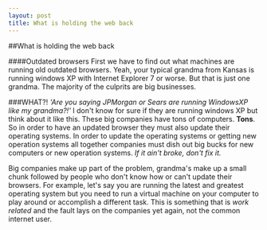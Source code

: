 ```yaml
---
layout: post
title: What is holding the web back
---
```

##What is holding the web back

####Outdated browsers
First we have to find out what machines are running old outdated browsers. Yeah, your typical grandma from Kansas is running windows XP with Internet Explorer 7 or worse. But that is just one grandma. The majority of the culprits are big businesses.

###WHAT?!
*'Are you saying JPMorgan or Sears are running WindowsXP like my grandma?!'* I don't know for sure if they are running windows XP but think about it like this. These big companies have tons of computers. **Tons**. So in order to have an updated browser they must also update their operating systems. In order to update the operating systems or getting new operation systems all together companies must dish out big bucks for new computers or new operation systems. *If it ain't broke, don't fix it.*

Big companies make up part of the problem, grandma's make up a small chunk followed by people who don't know how or can't update their browsers. For example, let's say you are running the latest and greatest operating system but you need to run a virtual machine on your computer to play around or accomplish a different task. This is something that is *work related* and the fault lays on the companies yet again, not the common internet user. 
